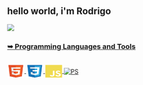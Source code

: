 ## hello world, i'm Rodrigo

<div>
  <a href="https://github.com/ropasquim">
  <img height="180em" src="https://github-readme-stats.vercel.app/api?username=ropasquim&show_icons=true&count_private=true&theme=react&hide_border=true&bg_color=0D1117"/>
</div>
  
###    ➥ Programming Languages and Tools
  
<div style="display: inline_block"><br>
  <img align="center" alt="HTML" height="30" width="40" src="https://raw.githubusercontent.com/devicons/devicon/master/icons/html5/html5-original.svg">
  <img align="center" alt="CSS" height="30" width="40" src="https://raw.githubusercontent.com/devicons/devicon/master/icons/css3/css3-original.svg">
  <img align="center" alt="Js" height="30" width="40" src="https://raw.githubusercontent.com/devicons/devicon/master/icons/javascript/javascript-plain.svg">
  <img align="center" alt="PS" height="35" width="35" src="https://user-images.githubusercontent.com/88800479/231277249-b2bfe659-19a7-4343-899c-4c1b945cc7a6.png">
</div>
